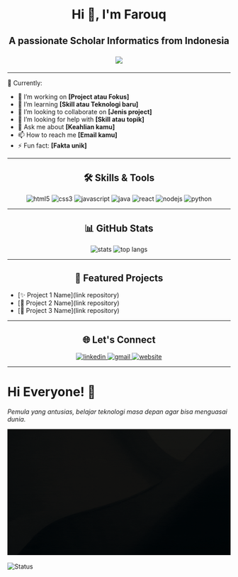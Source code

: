 <!-- PROFIL GITHUB TOKYO NIGHT STYLE -->

<h1 align="center">Hi 👋, I'm Farouq</h1>
<h2 align="center">A passionate Scholar Informatics from Indonesia</h2>

<h3 align="center">
  <img src="https://readme-typing-svg.herokuapp.com/?lines=Fullstack%20Developer;Mobile%20App%20Developer;Tech%20Enthusiast;Always%20learning%20new%20things&center=true&width=500&height=50">
</h3>

---

🌟 Currently:
- 🔭 I’m working on **[Project atau Fokus]**
- 🌱 I’m learning **[Skill atau Teknologi baru]**
- 👯 I’m looking to collaborate on **[Jenis project]**
- 🤔 I’m looking for help with **[Skill atau topik]**
- 💬 Ask me about **[Keahlian kamu]**
- 📫 How to reach me **[Email kamu]**
- ⚡ Fun fact: **[Fakta unik]**

---

<h2 align="center">🛠️ Skills & Tools</h2>

<p align="center">
  <img src="https://img.shields.io/badge/HTML5-E34F26?style=for-the-badge&logo=html5&logoColor=white" alt="html5"/>
  <img src="https://img.shields.io/badge/CSS3-1572B6?style=for-the-badge&logo=css3&logoColor=white" alt="css3"/>
  <img src="https://img.shields.io/badge/JavaScript-F7DF1E?style=for-the-badge&logo=javascript&logoColor=black" alt="javascript"/>
  <img src="https://img.shields.io/badge/Java-007396?style=for-the-badge&logo=java&logoColor=white" alt="java"/>
  <img src="https://img.shields.io/badge/React-61DAFB?style=for-the-badge&logo=react&logoColor=black" alt="react"/>
  <img src="https://img.shields.io/badge/Node.js-339933?style=for-the-badge&logo=nodedotjs&logoColor=white" alt="nodejs"/>
  <img src="https://img.shields.io/badge/Python-3776AB?style=for-the-badge&logo=python&logoColor=white" alt="python"/>
</p>

---

<h2 align="center">📊 GitHub Stats</h2>

<p align="center">
  <img src="https://github-readme-stats.vercel.app/api?username=Farouq-beginner&show_icons=true&theme=tokyonight" alt="stats"/>
  <img src="https://github-readme-stats.vercel.app/api/top-langs/?username=Farouq-beginner&layout=compact&theme=tokyonight" alt="top langs"/>
</p>

---

<h2 align="center">🚀 Featured Projects</h2>

- [✨ Project 1 Name](link repository)
- [🚀 Project 2 Name](link repository)
- [🌟 Project 3 Name](link repository)

---

<h2 align="center">🌐 Let's Connect</h2>

<p align="center">
  <a href="https://linkedin.com/in/yourlinkedin" target="blank">
    <img src="https://img.shields.io/badge/LinkedIn-0A66C2?style=for-the-badge&logo=linkedin&logoColor=white" alt="linkedin"/>
  </a>
  <a href="mailto:youremail@example.com">
    <img src="https://img.shields.io/badge/Email-D14836?style=for-the-badge&logo=gmail&logoColor=white" alt="gmail"/>
  </a>
  <a href="https://yourwebsite.com" target="blank">
    <img src="https://img.shields.io/badge/Website-000000?style=for-the-badge&logo=About.me&logoColor=white" alt="website"/>
  </a>
</p>

---


# Hi Everyone! 👋
_Pemula yang antusias, belajar teknologi masa depan agar bisa menguasai dunia._

![Contoh GIF](welcome.gif)

![Status](https://img.shields.io/badge/Status-Active-brightgreen)
<!--
**Farouq-beginner/Farouq-beginner** is a ✨ _special_ ✨ repository because its `README.md` (this file) appears on your GitHub profile.

Here are some ideas to get you started:

- 🔭 I’m currently working on ...
- 🌱 I’m currently learning ...
- 👯 I’m looking to collaborate on ...
- 🤔 I’m looking for help with ...
- 💬 Ask me about ...
- 📫 How to reach me: ...
- 😄 Pronouns: ...
- ⚡ Fun fact: ...
-->
